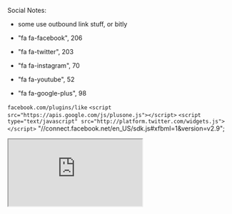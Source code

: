 
Social Notes:
- some use outbound link stuff, or bitly

- "fa fa-facebook", 206
- "fa fa-twitter", 203
- "fa fa-instagram", 70
- "fa fa-youtube", 52
- "fa fa-google-plus", 98

`facebook.com/plugins/like`
`<script src="https://apis.google.com/js/plusone.js"></script>`
`<script type="text/javascript" src="http://platform.twitter.com/widgets.js"></script>`
"//connect.facebook.net/en_US/sdk.js#xfbml=1&version=v2.9";
<div class="fb-like" data-href="https://developers.facebook.com/docs/plugins/"
data-layout="standard" data-action="like" data-size="small"
data-show-faces="true" data-share="true"></div>
<a class="twitter-follow-button" href="https://twitter.com/NASA">
<iframe src="http://www.facebook.com/plugins/like.php?app_id=242508025777888&amp;href=http%3A%2F%2Fwidgetsplus.com&amp;send=false&amp;layout=button_count&amp;width=250&amp;show_faces=true&amp;action=like"></iframe>

